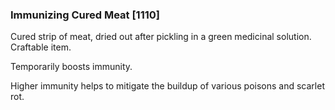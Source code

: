 ### Immunizing Cured Meat [1110]

Cured strip of meat, dried out after pickling in a green medicinal solution. Craftable item.

Temporarily boosts immunity.

Higher immunity helps to mitigate the buildup of various poisons and scarlet rot.
